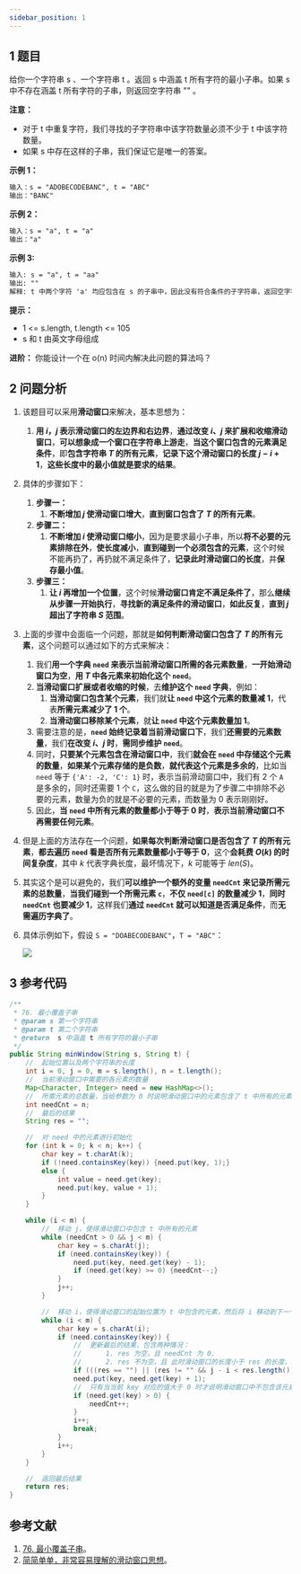 ```yaml
---
sidebar_position: 1
---
```


## 1 题目

给你一个字符串 s 、一个字符串 t 。返回 s 中涵盖 t 所有字符的最小子串。如果 s 中不存在涵盖 t 所有字符的子串，则返回空字符串 "" 。

**注意：**

* 对于 t 中重复字符，我们寻找的子字符串中该字符数量必须不少于 t 中该字符数量。
* 如果 s 中存在这样的子串，我们保证它是唯一的答案。

**示例 1：**

```txt
输入：s = "ADOBECODEBANC", t = "ABC"
输出："BANC"
```

**示例 2：**

```txt
输入：s = "a", t = "a"
输出："a"
```

**示例 3:**

```txt
输入: s = "a", t = "aa"
输出: ""
解释: t 中两个字符 'a' 均应包含在 s 的子串中，因此没有符合条件的子字符串，返回空字符串。
```

**提示：**

* 1 <= s.length, t.length <= 105
* s 和 t 由英文字母组成

**进阶：** 你能设计一个在 o(n) 时间内解决此问题的算法吗？

## 2 问题分析

1. 该题目可以采用**滑动窗口**来解决，基本思想为：

   1. **用 $i$，$j$ 表示滑动窗口的左边界和右边界**，**通过改变 $i$、$j$ 来扩展和收缩滑动窗口**，**可以想象成一个窗口在字符串上游走**，**当这个窗口包含的元素满足条件**，即**包含字符串 $T$ 的所有元素**，**记录下这个滑动窗口的长度 $j - i + 1$**，**这些长度中的最小值就是要求的结果**。
2. 具体的步骤如下：

   1. **步骤一：**
      1. **不断增加 $j$ 使滑动窗口增大**，**直到窗口包含了 $T$ 的所有元素**。
   2. **步骤二：**
      1. **不断增加 $i$ 使滑动窗口缩小**，因为是要求最小子串，所以**将不必要的元素排除在外**，**使长度减小**，**直到碰到一个必须包含的元素**，这个时候不能再扔了，再扔就不满足条件了，**记录此时滑动窗口的长度**，并**保存最小值**。
   3. **步骤三：**
      1. **让 $i$ 再增加一个位置**，这个时候**滑动窗口肯定不满足条件了**，那么**继续从步骤一开始执行**，**寻找新的满足条件的滑动窗口**，**如此反复**，**直到 $j$ 超出了字符串 $S$ 范围**。
3. 上面的步骤中会面临一个问题，那就是**如何判断滑动窗口包含了 $T$ 的所有元素**，这个问题可以通过如下的方式来解决：

   1. 我们**用一个字典 `need` 来表示当前滑动窗口所需的各元素数量**，**一开始滑动窗口为空**，**用 $T$ 中各元素来初始化这个 `need`**。
   2. **当滑动窗口扩展或者收缩的时候**，去**维护这个 `need` 字典**，例如：
      1. **当滑动窗口包含某个元素**，我们就**让 `need` 中这个元素的数量减 1**，代表**所需元素减少了 1 个**。
      2. **当滑动窗口移除某个元素**，就**让 `need` 中这个元素数量加 1**。
   3. 需要注意的是，**`need` 始终记录着当前滑动窗口下**，我们**还需要的元素数量**，我们**在改变 $i$、$j$ 时**，**需同步维护 `need`**。
   4. 同时，**只要某个元素包含在滑动窗口中**，我们**就会在 `need` 中存储这个元素的数量**，**如果某个元素存储的是负数**，**就代表这个元素是多余的**，比如当 `need` 等于 `{'A': -2, 'C': 1}` 时，表示当前滑动窗口中，我们有 2 个 `A` 是多余的，同时还需要 1 个 `C`，这么做的目的就是为了步骤二中排除不必要的元素，数量为负的就是不必要的元素，而数量为 0 表示刚刚好。
   5. 因此，**当 `need` 中所有元素的数量都小于等于 0 时**，**表示当前滑动窗口不再需要任何元素**。
4. 但是上面的方法存在一个问题，**如果每次判断滑动窗口是否包含了 $T$ 的所有元素**，**都去遍历 `need` 看是否所有元素数量都小于等于 0**，这个**会耗费 $O(k)$ 的时间复杂度**，其中 $k$ 代表字典长度，最坏情况下，$k$ 可能等于 $len(S)$。
5. 其实这个是可以避免的，我们**可以维护一个额外的变量 `needCnt` 来记录所需元素的总数量**，**当我们碰到一个所需元素 `c`**，**不仅 `need[c]` 的数量减少 1**，**同时 `needCnt` 也要减少 1**，这样我们**通过 `needCnt` 就可以知道是否满足条件**，而**无需遍历字典了**。
6. 具体示例如下，假设 `S = "DOABECODEBANC"`，`T = "ABC"`：

   ![](https://notebook.grayson.top/media/202206/2022-06-04_120626_183038.png)

## 3 参考代码

```java
/**
 * 76. 最小覆盖子串
 * @param s 第一个字符串
 * @param t 第二个字符串
 * @return  s 中涵盖 t 所有字符的最小子串
 */
public String minWindow(String s, String t) {
    //  起始位置以及两个字符串的长度
    int i = 0, j = 0, m = s.length(), n = t.length();
    //  当前滑动窗口中需要的各元素的数量
    Map<Character, Integer> need = new HashMap<>();
    //  所需元素的总数量，当给参数为 0 时说明滑动窗口中的元素包含了 t 中所有的元素，这样可以避免遍历 need 中的元素的值是否都小于等于 0
    int needCnt = n;
    //  最后的结果
    String res = "";

    //  对 need 中的元素进行初始化
    for (int k = 0; k < n; k++) {
        char key = t.charAt(k);
        if (!need.containsKey(key)) {need.put(key, 1);}
        else {
            int value = need.get(key);
            need.put(key, value + 1);
        }
    }

    while (i < m) {
        //  移动 j，使得滑动窗口中包含 t 中所有的元素
        while (needCnt > 0 && j < m) {
            char key = s.charAt(j);
            if (need.containsKey(key)) {
                need.put(key, need.get(key) - 1);
                if (need.get(key) >= 0) {needCnt--;}
            }
            j++;
        }

        //  移动 i，使得滑动窗口的起始位置为 t 中包含的元素，然后将 i 移动到下一个位置，进行下一次遍历
        while (i < m) {
            char key = s.charAt(i);
            if (need.containsKey(key)) {
                //  更新最后的结果，包含两种情况：
                //      1. res 为空，且 needCnt 为 0.
                //      2. res 不为空，且 此时滑动窗口的长度小于 res 的长度，且 needCnt 为 0
                if (((res == "") || (res != "" && j - i < res.length())) && needCnt == 0) {res = s.substring(i, j);}
                need.put(key, need.get(key) + 1);
                //  只有当当前 key 对应的值大于 0 时才说明滑动窗口中不包含该元素，此时才将 needCnt 加 1
                if (need.get(key) > 0) {
                    needCnt++;
                }
                i++;
                break;
            }
            i++;
        }
    }

    //  返回最后结果
    return res;
}
```

## 参考文献

1. [76. 最小覆盖子串](https://leetcode-cn.com/problems/minimum-window-substring)。
2. [简简单单，非常容易理解的滑动窗口思想](https://leetcode-cn.com/problems/minimum-window-substring/solution/tong-su-qie-xiang-xi-de-miao-shu-hua-dong-chuang-k)。
